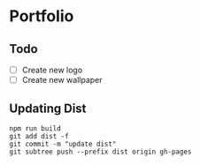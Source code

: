 # Portfolio


## Todo

* [ ] Create new logo
* [ ] Create new wallpaper

## Updating Dist

```
npm run build
git add dist -f
git commit -m "update dist"
git subtree push --prefix dist origin gh-pages
```